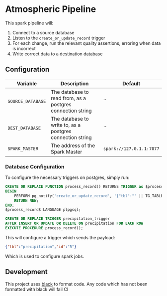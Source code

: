 # Atmospheric Pipeline

This spark pipeline will:

1. Connect to a source database
2. Listen to the `create_or_update_record` trigger
3. For each change, run the relevant quality assertions, erroring when data is incorrect
4. Write correct data to a destination database

## Configuration

| Variable | Description | Default |
|---|---|---|
| `SOURCE_DATABASE` | The database to read from, as a postgres connection string | `` |
| `DEST_DATABASE` | The database to write to, as a postgres connection string | `` |
| `SPARK_MASTER` | The address of the Spark Master | `spark://127.0.1.1:7077` |

### Database Configuration

To configure the necessary triggers on postgres, simply run:

```sql
CREATE OR REPLACE FUNCTION process_record() RETURNS TRIGGER as $process_record$
BEGIN
    PERFORM pg_notify('create_or_update_record', '{"tbl":"' || TG_TABLE_NAME || '","id":"' || COALESCE(NEW.id, 0) || '"}');
    RETURN NEW;
END;
$process_record$ LANGUAGE plpgsql;

CREATE OR REPLACE TRIGGER precipitation_trigger
AFTER INSERT OR UPDATE OR DELETE ON precipitation FOR EACH ROW
EXECUTE PROCEDURE process_record();
```

This will configure a trigger which sends the payload:

```json
{"tbl":"precipitation","id":"5"}
```

Which is used to configure spark jobs.

## Development

This project uses [black](https://github.com/psf/black) to format code. Any code which has not been formatted with black will fail CI
